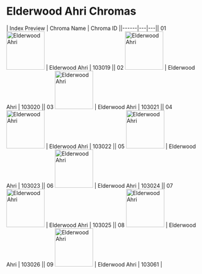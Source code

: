 # Elderwood Ahri Chromas

| Index  Preview | Chroma Name | Chroma ID ||------|---|---|| 01  <img src='https://raw.communitydragon.org/latest/plugins/rcp-be-lol-game-data/global/default/v1/champion-chroma-images/103/103019.png' alt='Elderwood Ahri' width='100'> | Elderwood Ahri | 103019 || 02  <img src='https://raw.communitydragon.org/latest/plugins/rcp-be-lol-game-data/global/default/v1/champion-chroma-images/103/103020.png' alt='Elderwood Ahri' width='100'> | Elderwood Ahri | 103020 || 03  <img src='https://raw.communitydragon.org/latest/plugins/rcp-be-lol-game-data/global/default/v1/champion-chroma-images/103/103021.png' alt='Elderwood Ahri' width='100'> | Elderwood Ahri | 103021 || 04  <img src='https://raw.communitydragon.org/latest/plugins/rcp-be-lol-game-data/global/default/v1/champion-chroma-images/103/103022.png' alt='Elderwood Ahri' width='100'> | Elderwood Ahri | 103022 || 05  <img src='https://raw.communitydragon.org/latest/plugins/rcp-be-lol-game-data/global/default/v1/champion-chroma-images/103/103023.png' alt='Elderwood Ahri' width='100'> | Elderwood Ahri | 103023 || 06  <img src='https://raw.communitydragon.org/latest/plugins/rcp-be-lol-game-data/global/default/v1/champion-chroma-images/103/103024.png' alt='Elderwood Ahri' width='100'> | Elderwood Ahri | 103024 || 07  <img src='https://raw.communitydragon.org/latest/plugins/rcp-be-lol-game-data/global/default/v1/champion-chroma-images/103/103025.png' alt='Elderwood Ahri' width='100'> | Elderwood Ahri | 103025 || 08  <img src='https://raw.communitydragon.org/latest/plugins/rcp-be-lol-game-data/global/default/v1/champion-chroma-images/103/103026.png' alt='Elderwood Ahri' width='100'> | Elderwood Ahri | 103026 || 09  <img src='https://raw.communitydragon.org/latest/plugins/rcp-be-lol-game-data/global/default/v1/champion-chroma-images/103/103061.png' alt='Elderwood Ahri' width='100'> | Elderwood Ahri | 103061 |